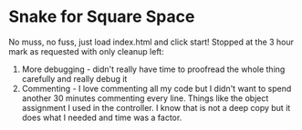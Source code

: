 # Snake for Square Space

No muss, no fuss, just load index.html and click start!
Stopped at the 3 hour mark as requested with only cleanup left:
1.  More debugging - didn't really have time to proofread the whole thing carefully and really debug it
2.  Commenting - I love commenting all my code but I didn't want to spend another 30 minutes commenting every line.
        Things like the object assignment I used in the controller.  I know that is not a deep copy but it does what I needed and time was a factor.
        